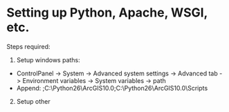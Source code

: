 Setting up Python, Apache, WSGI, etc.
=====================================

Steps required:

1. Setup windows paths:

- ControlPanel -> System -> Advanced system settings -> Advanced tab -> Environment variables -> System variables -> path
- Append: ;C:\Python26\ArcGIS10.0;C:\Python26\ArcGIS10.0\Scripts

2. Setup other


